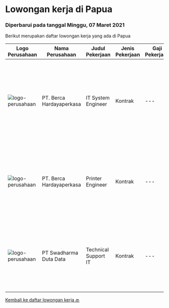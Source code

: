 
  # Lowongan kerja di Papua

  ### Diperbarui pada tanggal Minggu, 07 Maret 2021

  Berikut merupakan daftar lowongan kerja yang ada di Papua

  |Logo Perusahaan | Nama Perusahaan | Judul Pekerjaan | Jenis Pekerjaan | Gaji Pekerjaan | Lokasi | Deskripsi | Tanggal diunggah | Pranala |
  | -------------- | --------------- | --------------- | --------- | --------- | -------------- | ------- | ----------- | ----------- |
  |![logo-perusahaan](https://image-service-cdn.seek.com.au/07808e0e0514b875ff9e370c520f3f76aeab9a82/ee4dce1061f3f616224767ad58cb2fc751b8d2dc)|PT. Berca Hardayaperkasa|IT System Engineer|Kontrak|---|Papua|Description: Monitoring and managing all installed systems and infrastructure Handle windows server 2008 Handle server email, LAN, Wireless Access...|Kamis, 25 Februari 2021|https://www.jobstreet.co.id/id/job/it-system-engineer-3467306?token=0~f02e3f0a-16f6-41f8-90ec-2820b414a9df&sectionRank=1&jobId=jobstreet-id-job-3467306|
|![logo-perusahaan](https://image-service-cdn.seek.com.au/07808e0e0514b875ff9e370c520f3f76aeab9a82/ee4dce1061f3f616224767ad58cb2fc751b8d2dc)|PT. Berca Hardayaperkasa|Printer Engineer|Kontrak|---|Papua|Responsibilities : Analyzing, diagnosing, and installation to several areas including desktop hardware, operating systems, application software and...|Kamis, 25 Februari 2021|https://www.jobstreet.co.id/id/job/printer-engineer-3467307?token=0~f02e3f0a-16f6-41f8-90ec-2820b414a9df&sectionRank=2&jobId=jobstreet-id-job-3467307|
|![logo-perusahaan](https://image-service-cdn.seek.com.au/caaab7a15874147dcf9a8edb992eb63f9c59eb17/ee4dce1061f3f616224767ad58cb2fc751b8d2dc)|PT Swadharma Duta Data|Technical Support IT|Kontrak|---|Papua|Pendidikan Minimal D3 /S1 (tidak untuk lulusan SMA atau yang sedang kuliah) Jurusan IT. Sistem komputer/ Teknik Informatika...|Selasa, 09 Februari 2021|https://www.jobstreet.co.id/id/job/technical-support-it-3454553?token=0~f02e3f0a-16f6-41f8-90ec-2820b414a9df&sectionRank=3&jobId=jobstreet-id-job-3454553|


  [Kembali ke daftar lowongan kerja 🔙](../README.md#daftar-lowongan-kerja)
  